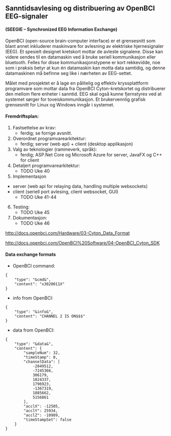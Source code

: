 ﻿## Sanntidsavlesing og distribuering av OpenBCI EEG-signaler
#### (SEEGIE – Synchronized EEG Information Exchange)

OpenBCI (open-source brain-computer interface) er et grensesnitt som blant annet inkluderer maskinvare for avlesning av elektriske hjernesignaler (EEG). Et spesielt designet kretskort mottar de avleste signalene. Disse kan videre sendes til en datamaskin ved å bruke seriell kommunikasjon eller bluetooth. Felles for disse kommunikasjonstypene er kort rekkevidde, noe som i praksis betyr at kun én datamaskin kan motta data samtidig, og denne datamaskinen må befinne seg like i nærheten av EEG-settet.

Målet med prosjektet er å lage en pålitelig og effektiv kryssplattform programvare som mottar data fra OpenBCI Cyton-kretskortet og distribuerer den mellom flere enheter i sanntid. EEG skal også kunne fjernstyres ved at systemet sørger for toveiskommunikasjon. Et brukervennlig grafisk grensesnitt for Linux og Windows inngår i systemet.

#### Fremdriftsplan:
1. Fastsettelse av krav: 
    - ferdig; se forrige avsnitt.
2. Overordnet programvarearkitektur: 
    - ferdig; server (web api) + client (desktop applikasjon)
3. Valg av teknologier (rammeverk, språk): 
    - ferdig; ASP.Net Core og Microsoft Azure for server, JavaFX og C++ for client
4. Detaljert programvarearkitektur: 
    - TODO Uke 40
5. Implementasjon
  * server (web api for relaying data, handling multiple websockets)
  * client (seriell port avlesing, client websocket, GUI)
    - TODO Uke 41-44
6. Testing: 
    - TODO Uke 45
7. Dokumentasjon: 
    - TODO Uke 46


http://docs.openbci.com/Hardware/03-Cyton_Data_Format

http://docs.openbci.com/OpenBCI%20Software/04-OpenBCI_Cyton_SDK

#### Data exchange formats

* OpenBCI command:

```
{
	"type": "&cmd&",
	"content": "x3020011X"
}
```

* info from OpenBCI:

```
{
	"type": "&info&",
	"content": "CHANNEL 2 IS ON$$$"
}
```

* data from OpenBCI:

```
{
	"type": "&data&",
	"content": {
		"sampleNum": 32,
		"timeStamp": 0,
		"channelData": [
			-2049512,
			-7245366,
			306179,
			1824337,
			1796923,
			-1367319,
			1085662,
			5156861
		],
		"acclX": -12505,
		"acclY": 25934,
		"acclZ": -10989,
		"timeStampSet": false
	}
}
```